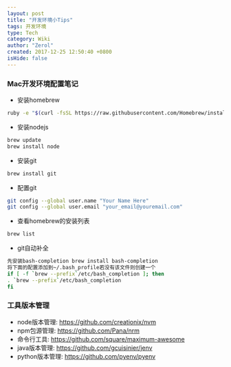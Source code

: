 ```yaml
---
layout: post
title: "开发环境小Tips"
tags: 开发环境
type: Tech
category: Wiki
author: "Zerol"
created: 2017-12-25 12:50:40 +0800
isHide: false
---
```


### Mac开发环境配置笔记
* 安装homebrew
```bash
ruby -e "$(curl -fsSL https://raw.githubusercontent.com/Homebrew/install/master/install)"
```
* 安装nodejs
``` bash
brew update
brew install node
```
* 安装git
```bash
brew install git
```
* 配置git
```bash
git config --global user.name "Your Name Here"
git config --global user.email "your_email@youremail.com"
```
* 查看homebrew的安装列表
```bash  
brew list
```
* git自动补全

``` bash
先安装bash-completion brew install bash-completion
将下面的配置添加到~/.bash_profile若没有该文件则创建一个
if [ -f `brew --prefix`/etc/bash_completion ]; then
. `brew --prefix`/etc/bash_completion
fi
```

### 工具版本管理
* node版本管理: https://github.com/creationix/nvm
* npm包源管理: https://github.com/Pana/nrm
* 命令行工具: https://github.com/square/maximum-awesome
* java版本管理: https://github.com/gcuisinier/jenv
* python版本管理: https://github.com/pyenv/pyenv

